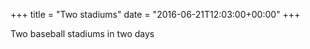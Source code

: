 +++
title = "Two stadiums"
date = "2016-06-21T12:03:00+00:00"
+++

Two baseball stadiums in two days
			